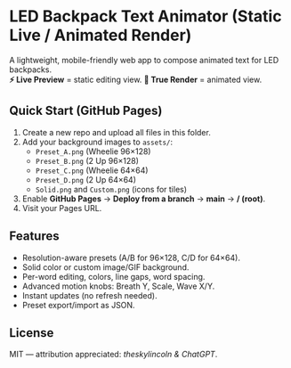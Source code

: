 # LED Backpack Text Animator (Static Live / Animated Render)

A lightweight, mobile-friendly web app to compose animated text for LED backpacks.  
**⚡ Live Preview** = static editing view. **🎯 True Render** = animated view.

## Quick Start (GitHub Pages)
1. Create a new repo and upload all files in this folder.
2. Add your background images to `assets/`:
   - `Preset_A.png` (Wheelie 96×128)
   - `Preset_B.png` (2 Up 96×128)
   - `Preset_C.png` (Wheelie 64×64)
   - `Preset_D.png` (2 Up 64×64)
   - `Solid.png` and `Custom.png` (icons for tiles)
3. Enable **GitHub Pages** → **Deploy from a branch** → **main** → **/ (root)**.
4. Visit your Pages URL.

## Features
- Resolution-aware presets (A/B for 96×128, C/D for 64×64).
- Solid color or custom image/GIF background.
- Per-word editing, colors, line gaps, word spacing.
- Advanced motion knobs: Breath Y, Scale, Wave X/Y.
- Instant updates (no refresh needed).
- Preset export/import as JSON.

## License
MIT — attribution appreciated: *theskylincoln & ChatGPT*.
